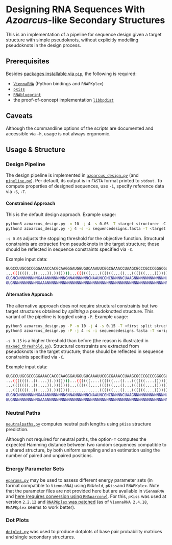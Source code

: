 # Designing RNA Sequences With *Azoarcus*-like Secondary Structures

This is an implementation of a pipeline for sequence design given a target structure with simple pseudoknots, without explicitly modelling pseudoknots in the design process.

## Prerequisites

Besides [packages installable via `pip`](requirements.txt), the following is required:

- [`ViennaRNA`](https://www.tbi.univie.ac.at/RNA/) (Python bindings and `RNAPKplex`)
- [`pKiss`](https://github.com/jlab/fold-grammars)
- [`RNAblueprint`](https://github.com/ViennaRNA/RNAblueprint)
- the proof-of-concept implementation [`libbpdist`](https://github.com/fncnt/librna-sys)

## Caveats

Although the commandline options of the scripts are documented and accessible via `-h`, usage is not always ergonomic.

## Usage & Structure

### Design Pipeline

The design pipeline is implemented in [`azoarcus_design.py`](azoarcus_design.py) (and [`pipeline.py`](utils/pipeline.py)).
Per default, its output is in `FASTA` format printed to `stdout`.
To compute properties of designed sequences, use `-i`, specify reference data via `-S`, `-T`.

#### Constrained Approach

This is the default design approach.
Example usage:
```sh
python3 azoarcus_design.py -n 10 -j 4 -s 0.05 -T <target structure> -C <sequence constraints> > sequencedesigns.fasta
python3 azoarcus_design.py -j 4 -s -i sequencedesigns.fasta -T <target structure> -S <reference sequence> > sequencedesigns.csv
```
`-s 0.05` adjusts the stopping threshold for the objective function.
Structural constraints are extracted from pseudoknots in the target structure; those should be reflected in sequence constraints specified via `-C`.

Example input data:
```sh
GUGCCUUGCGCCGGGAAACCACGCAAGGGAUGGUGUCAAAUUCGGCGAAACCUAAGCGCCCGCCCGGGCGUAUGGCAACGCCGAGCCAAGCUUCGGCGCCUGCGCCGAUGAAGGUGUAGAGACUAGACGGCACCCACCUAAGGCAAACGCUAUGGUGAAGGCAUAGUCCAGGGAGUGGCGAAAGUCACACAAACCGG # reference sequence
...(((((((..((....)).)))))))...((((((....((((((...((...((((((....))))))..))...))))))(((...(.((((((....)))))).)..)))...[.[[[[[...))))))((((...(((....)))..))))......]]]]]]..((.(((((....))))).....)).. # target structure
GUGNCNNNNNNNNNGAAANNNNNNNNGNNANNNNNNCNAAUNCGNCNNNNNCUAAGNNNNNNNNNNNNNNUAUGNNNNNGNCGNNCCANNNNNNNNNNNNNNNNNNNNNNNNGGNGUAGAGACUANNNGNNNNNNNNCUAAGNNNNNNNNUAUGNNNNNNNCAUAGUCCNNNNNNNNNNGAAANNNNNNNNNNNNNG # complete sequence constraints
GUGNNNNNNNNNNNGAAANNNNNNNNNNNNNNNNNNNNNNNNNNNNNNNNNNNNNNNNNNNNNNNNNNNNNNNNNNNNNNNNNNNNNNNNNNNNNNNNNNNNNNNNNNNNNNNNNNNNGAGACUANNNNNNNNNNNNNNNNNNNNNNNNNNNNNNNNNNNNNNUAGUCCNNNNNNNNNNNNNNNNNNNNNNNNNNNG # minimal sequence constraints
```

#### Alternative Approach

The alternative approach does not require structural constraints but two target structures obtained by *splitting* a pseudoknotted structure.
This variant of the pipeline is toggled using `-P`.
Example usage:
```sh
python3 azoarcus_design.py -P -n 10 -j 4 -s 0.15 -T <first split structure> -T <second split structure> -C <sequence constraints> > sequencedesigns.fasta
python3 azoarcus_design.py -P -j 4 -s -i sequencedesigns.fasta -T <original target structure> -T <first split structure> -T <second split structure> -S <reference sequence> > sequencedesigns.csv
```
`-s 0.15` is a higher threshold than before (the reason is illustrated in [`maxned_threshold.py`](maxned_threshold.py)).
Structural constraints are extracted from pseudoknots in the target structure; those should be reflected in sequence constraints specified via `-C`.

Example input data:
```sh
GUGCCUUGCGCCGGGAAACCACGCAAGGGAUGGUGUCAAAUUCGGCGAAACCUAAGCGCCCGCCCGGGCGUAUGGCAACGCCGAGCCAAGCUUCGGCGCCUGCGCCGAUGAAGGUGUAGAGACUAGACGGCACCCACCUAAGGCAAACGCUAUGGUGAAGGCAUAGUCCAGGGAGUGGCGAAAGUCACACAAACCGG # reference sequence
...(((((((..((....)).)))))))...((((((....((((((...((...((((((....))))))..))...))))))(((...(.((((((....)))))).)..)))...[.[[[[[...))))))((((...(((....)))..))))......]]]]]]..((.(((((....))))).....)).. # target structure
...(((((((..((....)).)))))))...((((((....((((((...((...((((((....))))))..))...))))))(((...(.((((((....)))))).)..))).............))))))((((...(((....)))..))))..............((.(((((....))))).....)).. # first split structure
...(((((((..((....)).))))))).............((((((...((...((((((....))))))..))...))))))(((...(.((((((....)))))).)..)))...(.(((((.........((((...(((....)))..))))......))))))..((.(((((....))))).....)).. # second split structure
GUGNCNNNNNNNNNGAAANNNNNNNNGNNANNNNNNCNAAUNCGNCNNNNNCUAAGNNNNNNNNNNNNNNUAUGNNNNNGNCGNNCCANNNNNNNNNNNNNNNNNNNNNNNNGGNGUANNNNNNNNNNGNNNNNNNNCUAAGNNNNNNNNUAUGNNNNNNNCANNNNNNNNNNNNNNNNGAAANNNNNNNNNNNNNG # complete-alt sequence constraints
GUGNNNNNNNNNNNGAAANNNNNNNNNNNNNNNNNNNNNNNNNNNNNNNNNNNNNNNNNNNNNNNNNNNNNNNNNNNNNNNNNNNNNNNNNNNNNNNNNNNNNNNNNNNNNNNNNNNNNNNNNNNNNNNNNNNNNNNNNNNNNNNNNNNNNNNNNNNNNNNNNNNNNNNNNNNNNNNNNNNNNNNNNNNNNNNNNNG # minimal-alt sequence constraints
```

### Neutral Paths

[`neutralpaths.py`](neutralpaths.py) computes neutral path lengths using `pKiss` structure prediction.

Although not required for neutral paths, the option`-T` computes the expected Hamming distance between
two random sequences compatible to a shared structure, by both uniform sampling and an estimation using the number of paired and unpaired positions.

### Energy Parameter Sets

[`eparams.py`](eparams.py) may be used to assess different energy parameter sets (in format compatible to `ViennaRNA`) using `RNAfold`, `pKiss`and `RNAPKplex`.
Note that the parameter files are not provided here but are available in `ViennaRNA` and [here (requires conversion using `RNAparconv`)](https://www.cs.ubc.ca/labs/beta/Projects/RNA-Params/).
For this, `pKiss` was used at version `2.2.12` and [`RNAPKplex` was patched](https://github.com/ViennaRNA/ViennaRNA/compare/77861405002d93a35cec3f615e2d1a5d210964d8...7a7e84ae8f6954dff43cc31d581b0bcc63b8a1e1) (as of `ViennaRNA 2.4.18`, `RNAPKplex` seems to work better).

### Dot Plots

[`dotplot.py`](dotplot.py) was used to produce dotplots of base pair probability matrices and single secondary structures.
